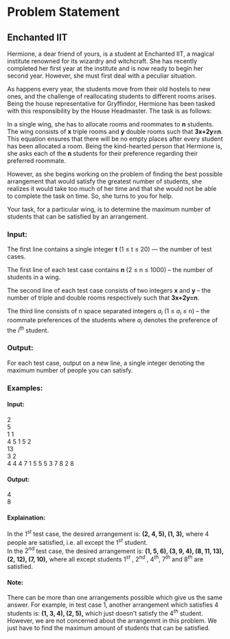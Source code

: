 # Problem Statement
## Enchanted IIT

Hermione, a dear friend of yours, is a student at Enchanted IIT, a magical institute renowned for its wizardry and witchcraft. She has recently completed her first year at the institute and is now ready to begin her second year. However, she must first deal with a peculiar situation.

As happens every year, the students move from their old hostels to new ones, and the challenge of reallocating students to different rooms arises. Being the house representative for Gryffindor, Hermione has been tasked with this responsibility by the House Headmaster. The task is as follows:

In a single wing, she has to allocate rooms and roommates to **n** students. The wing consists of **x** triple rooms and **y** double rooms such that **3x+2y=n**. This equation ensures that there will be no empty places after every student has been allocated a room. Being the kind-hearted person that Hermione is, she asks each of the **n** students for their preference regarding their preferred roommate.

However, as she begins working on the problem of finding the best possible arrangement that would satisfy the greatest number of students, she realizes it would take too much of her time and that she would not be able to complete the task on time. So, she turns to you for help.

Your task, for a particular wing, is to determine the maximum number of students that can be satisfied by an arrangement.

### Input:
The first line contains a single integer __t__ (1 $\le$ t $\le$ 20) — the number of test cases.

The first line of each test case contains **n** (2 $\le$ n $\le$ 1000) – the number of students in a wing.

The second line of each test case consists of two integers **x** and **y** – the number of triple and double rooms respectively such that **3x+2y=n**.

The third line consists of n space separated integers $a_{i}$ (1 $\le$ $a_{i}$ $\le$ n) – the roommate preferences of the students where $a_{i}$ denotes the preference of the $i^{th}$ student.

### Output:
For each test case, output on a new line, a single integer denoting the maximum number of people you can satisfy.

### Examples:
#### Input:
2<br>
5<br>
1 1<br>
4 5 1 5 2<br>
13<br>
3 2<br>
4 4 4 7 1 5 5 5 3 7 8 2 8<br>

#### Output:
4<br>
8

#### Explaination:
In the $1^{st}$ test case, the desired arrangement is: **(2, 4, 5), (1, 3),** where 4 people are satisfied, i.e. all except the $1^{st}$ student.<br>
In the $2^{nd}$ test case, the desired arrangement is: **(1, 5, 6), (3, 9, 4), (8, 11, 13), (2, 12), (7, 10),** where all except students $1^{st}$ , $2^{nd}$ , $4^{th}$, $7^{th}$ and $8^{th}$ are satisfied.

#### Note:
There can be more than one arrangements possible which give us the same answer. For example, in test case 1, another arrangement which satisfies 4 students is: **(1, 3, 4), (2, 5),** which just doesn't satisfy the $4^{th}$ student. However, we are not concerned about the arrangemnt in this problem. We just have to find the maximum amount of students that can be satisfied.
